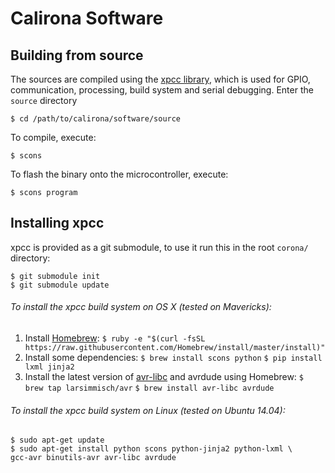 # Calirona Software

## Building from source

The sources are compiled using the [xpcc library][xpcc], which is used for
GPIO, communication, processing, build system and serial debugging.
Enter the `source` directory

	$ cd /path/to/calirona/software/source

To compile, execute:

	$ scons

To flash the binary onto the microcontroller, execute:

	$ scons program


Installing xpcc
---------------

xpcc is provided as a git submodule, to use it run this in the root `corona/` directory:

	$ git submodule init
	$ git submodule update


###### To install the xpcc build system on OS X (tested on Mavericks):

1.	Install [Homebrew][]:
	`$ ruby -e "$(curl -fsSL https://raw.githubusercontent.com/Homebrew/install/master/install)"`
2.	Install some dependencies:
	`$ brew install scons python`
	`$ pip install lxml jinja2`
3.	Install the latest version of [avr-libc][avrlibc] and avrdude using Homebrew:
	`$ brew tap larsimmisch/avr`
	`$ brew install avr-libc avrdude`


###### To install the xpcc build system on Linux (tested on Ubuntu 14.04):

	$ sudo apt-get update
	$ sudo apt-get install python scons python-jinja2 python-lxml \
	gcc-avr binutils-avr avr-libc avrdude


[xpcc]: http://xpcc.kreatives-chaos.com/
[homebrew]: http://brew.sh
[avrlibc]: https://github.com/larsimmisch/homebrew-avr
